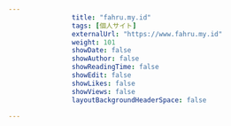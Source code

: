 ```yaml
---
                title: "fahru.my.id"
                tags: [個人サイト]
                externalUrl: "https://www.fahru.my.id"
                weight: 101
                showDate: false
                showAuthor: false
                showReadingTime: false
                showEdit: false
                showLikes: false
                showViews: false
                layoutBackgroundHeaderSpace: false
                
---
```


